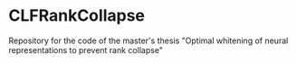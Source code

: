 # CLFRankCollapse
Repository for the code of the master's thesis "Optimal whitening of neural representations to prevent rank collapse"

